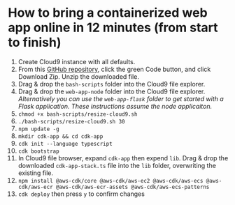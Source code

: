 # How to bring a containerized web app online in 12 minutes (from start to finish)

1) Create Cloud9 instance with all defaults.
2) From this [GitHub repository](https://github.com/jordan-patapoff/how-to-bring-a-containerized-web-app-online-in-12-minutes), click the green Code button, and click Download Zip. Unzip the downloaded file.
3) Drag & drop the `bash-scripts` folder into the Cloud9 file explorer.
4) Drag & drop the `web-app-node` folder into the Cloud9 file explorer. *Alternatively you can use the `web-app-flask` folder to get started with a Flask application. These instructions assume the node applicaiton.*
5) `chmod +x bash-scripts/resize-cloud9.sh`
6) `./bash-scripts/resize-cloud9.sh 30`
7) `npm update -g`
8) `mkdir cdk-app && cd cdk-app`
9) `cdk init --language typescript`
10) `cdk bootstrap`
11) In Cloud9 file browser, expand `cdk-app` then expend `lib`. Drag & drop the downloaded `cdk-app-stack.ts` file into the `lib` folder, overwriting the existing file.
12) `npm install @aws-cdk/core @aws-cdk/aws-ec2 @aws-cdk/aws-ecs @aws-cdk/aws-ecr @aws-cdk/aws-ecr-assets @aws-cdk/aws-ecs-patterns`
13) `cdk deploy` then press `y` to confirm changes
